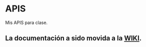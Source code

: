 # APIS
Mis APIS para clase.

## La documentación a sido movida a la [WIKI](https://github.com/woulf-alpha/APIS/wiki). 


